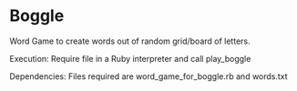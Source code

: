 Boggle
======
Word Game to create words out of random grid/board of letters.

Execution: Require file in a Ruby interpreter and call play_boggle

Dependencies: Files required are word_game_for_boggle.rb and words.txt
